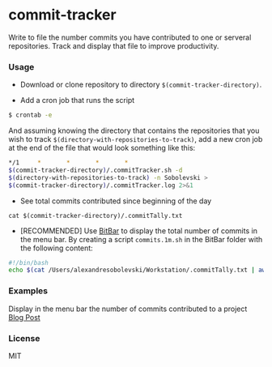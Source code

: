 # commit-tracker
Write to file the number commits you have contributed to one or serveral repositories. Track and display that file to improve productivity.

### Usage

- Download or clone repository to directory `$(commit-tracker-directory)`.

- Add a cron job that runs the script

```bash
$ crontab -e
```

And assuming knowing the directory that contains the repositories that you wish to track `$(directory-with-repositories-to-track)`, add a new cron job at the end of the file that would look something like this:

```bash
*/1     *       *       *       *       
$(commit-tracker-directory)/.commitTracker.sh -d 
$(directory-with-repositories-to-track) -n Sobolevski > 
$(commit-tracker-directory)/.commitTracker.log 2>&1
```

- See total commits contributed since beginning of the day

`cat $(commit-tracker-directory)/.commitTally.txt`

- [RECOMMENDED] Use [BitBar](https://github.com/matryer/bitbar) to display the total number of commits in the menu bar. By creating a script `commits.1m.sh` in the BitBar folder with the following content:
```bash
#!/bin/bash
echo $(cat /Users/alexandresobolevski/Workstation/.commitTally.txt | awk 'END {print $NF}') 'Commit(s)'
```

### Examples

Display in the menu bar the number of commits contributed to a project
[Blog Post](https://wordpress.com/post/alexandresobolevski.blog/338)


### License 

MIT
